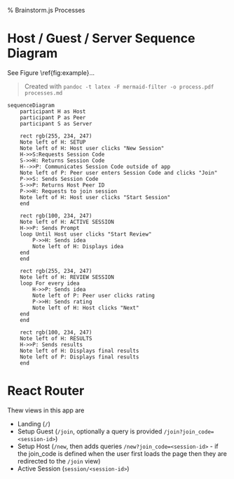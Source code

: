 % Brainstorm.js Processes

# Host / Guest / Server Sequence Diagram

See Figure \ref{fig:example}...

> Created with `pandoc -t latex -F mermaid-filter -o process.pdf processes.md`

~~~{.mermaid #fig:example format=svg caption="Communications in a Session. " }
sequenceDiagram
    participant H as Host
    participant P as Peer
    participant S as Server

    rect rgb(255, 234, 247)
    Note left of H: SETUP
    Note left of H: Host user clicks "New Session"
    H->>S:Requests Session Code
    S->>H: Returns Session Code
    H-->>P: Communicates Session Code outside of app
    Note left of P: Peer user enters Session Code and clicks "Join"
    P->>S: Sends Session Code
    S->>P: Returns Host Peer ID
    P->>H: Requests to join session
    Note left of H: Host user clicks "Start Session"
    end

    rect rgb(100, 234, 247)
    Note left of H: ACTIVE SESSION
    H->>P: Sends Prompt
    loop Until Host user clicks "Start Review"
        P->>H: Sends idea
        Note left of H: Displays idea
    end
    end

    rect rgb(255, 234, 247)
    Note left of H: REVIEW SESSION
    loop For every idea
        H->>P: Sends idea
        Note left of P: Peer user clicks rating
        P->>H: Sends rating
        Note left of H: Host clicks "Next"
    end
    end

    rect rgb(100, 234, 247)
    Note left of H: RESULTS
    H->>P: Sends results
    Note left of H: Displays final results
    Note left of P: Displays final results
    end
~~~

# React Router

Thew views in this app are
* Landing (`/`)
* Setup Guest (`/join`, optionally a query is provided `/join?join_code=<session-id>`)
* Setup Host (`/new`, then adds queries `/new?join_code=<session-id>` - if the join_code is defined when the user first loads the page then they are redirected to the `/join` view)
* Active Session (`session/<session-id>`)

#
